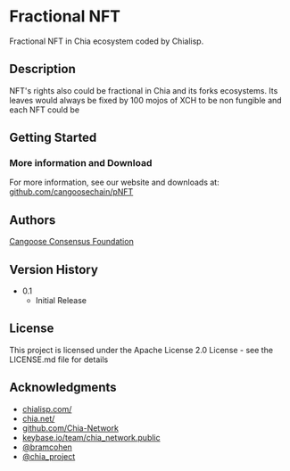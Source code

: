 # Fractional NFT

Fractional NFT in Chia ecosystem coded by Chialisp.

## Description

NFT's rights also could be fractional in Chia and its forks ecosystems. Its leaves would always be fixed by 100 mojos of XCH to be non fungible and each NFT could be 

## Getting Started

### More information and Download

For more information, see our website and downloads at: [github.com/cangoosechain/pNFT](https://github.com/cangoosechain/pNFT)

## Authors

[Cangoose Consensus Foundation](https://www.cencondata.com/cangoose)

## Version History

* 0.1
    * Initial Release

## License

This project is licensed under the Apache License 2.0 License - see the LICENSE.md file for details

## Acknowledgments

* [chialisp.com/](https://chialisp.com/)
* [chia.net/](https://www.chia.net/)
* [github.com/Chia-Network](https://github.com/Chia-Network)
* [keybase.io/team/chia_network.public](https://keybase.io/team/chia_network.public)
* [@bramcohen](https://twitter.com/bramcohen)
* [@chia_project](https://twitter.com/chia_project)
